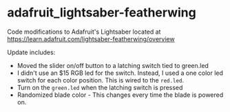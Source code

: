 # adafruit_lightsaber-featherwing

Code modifications to Adafruit's Lightsaber located at https://learn.adafruit.com/lightsaber-featherwing/overview

Update includes:
* Moved the slider on/off button to a latching switch tied to green.led
* I didn't use an $15 RGB led for the switch. Instead, I used a one color led switch for each color position. This is wired to the `red.led`.
* Turn on the `green.led` when the latching switch is pressed
* Randomized blade color - This changes every time the blade is powered on.
